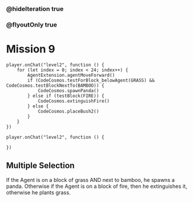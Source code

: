 ### @hideIteration true
### @flyoutOnly true
# Mission 9

```blocks
player.onChat("level2", function () {
    for (let index = 0; index < 24; index++) {
        AgentExtension.agentMoveForward()
        if (CodeCosmos.testForBlock_belowAgent(GRASS) && CodeCosmos.testBlockNextTo(BAMBOO)) {
            CodeCosmos.spawnPanda()
        } else if (testBlock(FIRE)) {
            CodeCosmos.extinguishFire()
        } else {
            CodeCosmos.placeBush2()
        }
    }
})
```

```template
player.onChat("level2", function () {
    
})
```

## Multiple Selection
If the Agent is on a block of grass AND next to bamboo, he spawns a panda. Otherwise if the Agent is on a block of fire, then he extinguishes it, otherwise he plants grass.
